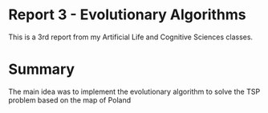 # Report 3 - Evolutionary Algorithms
This is a 3rd report from my Artificial Life and Cognitive Sciences classes.

# Summary
The main idea was to implement the evolutionary algorithm to solve the TSP problem based on the map of Poland